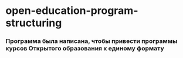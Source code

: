 # open-education-program-structuring


### Программа была написана, чтобы привести программы курсов Открытого образования к единому формату
